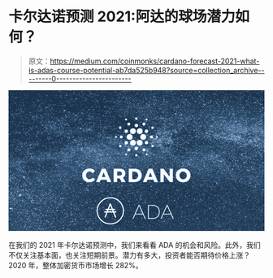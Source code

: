 # 卡尔达诺预测 2021:阿达的球场潜力如何？

> 原文：<https://medium.com/coinmonks/cardano-forecast-2021-what-is-adas-course-potential-ab7da525b948?source=collection_archive---------0----------------------->

![](img/ef7bf7abfe27ee34736e8526fda49f43.png)

在我们的 2021 年卡尔达诺预测中，我们来看看 ADA 的机会和风险。此外，我们不仅关注基本面，也关注短期前景。潜力有多大，投资者能否期待价格上涨？
2020 年，整体加密货币市场增长 282%。